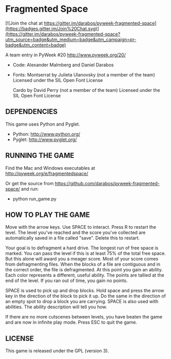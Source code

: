Fragmented Space
================

[![Join the chat at https://gitter.im/darabos/pyweek-fragmented-space](https://badges.gitter.im/Join%20Chat.svg)](https://gitter.im/darabos/pyweek-fragmented-space?utm_source=badge&utm_medium=badge&utm_campaign=pr-badge&utm_content=badge)

A team entry in PyWeek #20  <http://www.pyweek.org/20/>

  - Code:
      Alexander Malmberg and Daniel Darabos
  - Fonts:
      Montserrat by Julieta Ulanovsky (not a member of the team)
      Licensed under the SIL Open Font License

      Cardo by David Perry (not a member of the team)
      Licensed under the SIL Open Font License



DEPENDENCIES
------------

This game uses Python and Pyglet.

  - Python:     http://www.python.org/
  - Pyglet:     http://www.pyglet.org/



RUNNING THE GAME
----------------

Find the Mac and Windows executables at http://pyweek.org/e/fragmentedspace/

Or get the source from https://github.com/darabos/pyweek-fragmented-space/ and run:

  - python run_game.py



HOW TO PLAY THE GAME
--------------------

Move with the arrow keys. Use SPACE to interact. Press R to restart the level.
The level you've reached and the score you've collected are automatically
saved in a file called "save". Delete this to restart.

Your goal is to defragment a hard drive. The longest run of free space is
marked. You can pass the level if this is at least 75% of the total free
space. But this alone will award you a meager score. Most of your score comes
from defragmenting files. When the blocks of a file are contiguous and in the
correct order, the file is defragmented. At this point you gain an ability.
Each color represents a different, useful ability. The points are tallied at
the end of the level. If you ran out of time, you gain no points.

SPACE is used to pick up and drop blocks. Hold space and press the arrow key
in the direction of the block to pick it up. Do the same in the direction of
an empty spot to drop a block you are carrying. SPACE is also used with
abilities. The ability description will tell you how.

If there are no more cutscenes between levels, you have beaten the game and
are now in infinite play mode. Press ESC to quit the game.



LICENSE
-------

This game is released under the GPL (version 3).
